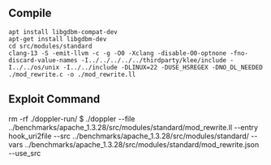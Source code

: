 ## Compile
```
apt install libgdbm-compat-dev
apt-get install libgdbm-dev
cd src/modules/standard
clang-13 -S -emit-llvm -c -g -O0 -Xclang -disable-O0-optnone -fno-discard-value-names -I../../../../../thirdparty/klee/include -I../../os/unix -I../../include -DLINUX=22 -DUSE_HSREGEX -DNO_DL_NEEDED ./mod_rewrite.c -o ./mod_rewrite.ll
```

## Exploit Command
rm -rf ./doppler-run/
$ ./doppler --file ../benchmarks/apache_1.3.28/src/modules/standard/mod_rewrite.ll --entry hook_uri2file --src ../benchmarks/apache_1.3.28/src/modules/standard/ --vars ../benchmarks/apache_1.3.28/src/modules/standard/mod_rewrite.json --use_src
